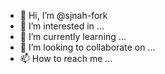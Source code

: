 - 👋 Hi, I’m @sjnah-fork
- 👀 I’m interested in ...
- 🌱 I’m currently learning ...
- 💞️ I’m looking to collaborate on ...
- 📫 How to reach me ...

<!---
sjnah-fork/sjnah-fork is a ✨ special ✨ repository because its `README.md` (this file) appears on your GitHub profile.
You can click the Preview link to take a look at your changes.
--->
